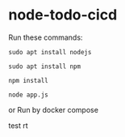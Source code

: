 # node-todo-cicd

Run these commands:


`sudo apt install nodejs`


`sudo apt install npm`


`npm install`

`node app.js`

or Run by docker compose

test
rt


